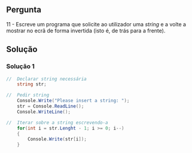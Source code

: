## Pergunta
11 - Escreve um programa que solicite ao utilizador uma _string_ e a volte a
mostrar no ecrã de forma invertida (isto é, de trás para a frente).

## Solução

### Solução 1

```cs
//  Declarar string necessária
    string str;

//  Pedir string
    Console.Write("Please insert a string: ");
    str = Console.ReadLine();
    Console.WriteLine();

//  Iterar sobre a string escrevendo-a
    for(int i = str.Lenght - 1; i >= 0; i--)
    {
        Console.Write(str[i]);
    }
```

